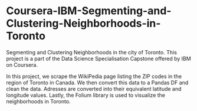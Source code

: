 # Coursera-IBM-Segmenting-and-Clustering-Neighborhoods-in-Toronto
Segmenting and Clustering Neighborhoods in the city of Toronto. This project is a part of the Data Science Specialisation Capstone offered by IBM on Coursera.

In this project, we scrape the WikiPedia page listing the ZIP codes in the region of Toronto in Canada. We then convert this data to a Pandas DF and clean the data. Adresses are converted into their equivalent latitude and longitude values. Lastly, the Folium library is used to visualize the neighborhoods in Toronto.

